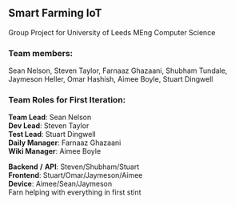 ## Smart Farming IoT

Group Project for University of Leeds MEng Computer Science

### Team members:

Sean Nelson, Steven Taylor, Farnaaz Ghazaani, Shubham Tundale, Jaymeson Heller, Omar Hashish, Aimee Boyle, Stuart Dingwell

### Team Roles for First Iteration:

**Team Lead**: Sean Nelson \
**Dev Lead**: Steven Taylor \
**Test Lead**: Stuart Dingwell \
**Daily Manager**: Farnaaz Ghazaani \
**Wiki Manager**: Aimee Boyle

**Backend** **/** **API**: Steven/Shubham/Stuart \
**Frontend**: Stuart/Omar/Jaymeson/Aimee \
**Device**: Aimee/Sean/Jaymeson \
Farn helping with everything in first stint
